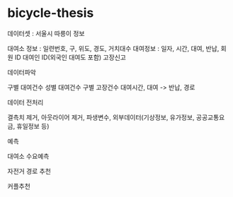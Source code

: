 # bicycle-thesis

데이터셋 : 서울시 따릉이 정보

대여소 정보 : 일련번호, 구, 위도, 경도, 거치대수
대여정보 : 일자, 시간, 대여, 반납, 회원 ID
대여인 ID(외국인 대여도 포함)
고장신고


데이터파악

구별 대여건수
성별 대여건수
구별 고장건수
대여시간, 대여 -> 반납, 경로


데이터 전처리

결측치 제거, 아웃라이어 제거, 파생변수, 외부데이터(기상정보, 유가정보, 공공교통요금, 휴일정보 등)


예측

대여소 수요예측

자전거 경로 추천

커플추천
